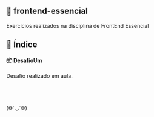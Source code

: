 ## 📝 frontend-essencial
Exercícios realizados na disciplina de FrontEnd Essencial

## 🧾 Índice

#### 📦 DesafioUm
Desafio realizado em aula.
</br>
</br>
</br>
</br>
</br>
(❁´◡`❁)
